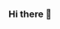 ### Hi there 👋

<!--
**priya-singh-14/priya-singh-14** is a ✨ _special_ ✨ repository because its `README.md` (this file) appears on your GitHub profile.

Here are some ideas to get you started:

Priya Singh Resume:

##Education
** Northeastern University** Khoury College of Computer Science 
Computer Science and Design Major
Class of 2027
- 🔭 I’m currently working on ...
- 🌱 I’m currently learning ...
- 👯 I’m looking to collaborate on ...
- 🤔 I’m looking for help with ...
- 💬 Ask me about ...
- 📫 How to reach me: ...
- 😄 Pronouns: she/her
- ⚡ Fun fact: My name is Priya and my top Spotify artist is Phoebe Bridgers
-->
